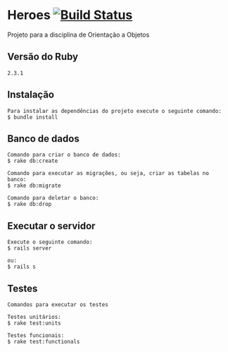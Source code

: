 # Heroes [![Build Status](https://travis-ci.org/LucianoPC/heroes.svg?branch=travis)](https://travis-ci.org/LucianoPC/heroes)

Projeto para a disciplina de Orientação a Objetos


## Versão do Ruby
    2.3.1

## Instalação
    Para instalar as dependências do projeto execute o seguinte comando:
    $ bundle install

## Banco de dados
    Comando para criar o banco de dados:
    $ rake db:create

    Comando para executar as migrações, ou seja, criar as tabelas no banco:
    $ rake db:migrate

    Comando para deletar o banco:
    $ rake db:drop

## Executar o servidor
    Execute o seguinte comando:
    $ rails server

    ou:
    $ rails s

## Testes
    Comandos para executar os testes

    Testes unitários:
    $ rake test:units

    Testes funcionais:
    $ rake test:functionals
